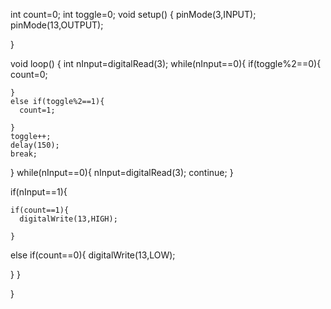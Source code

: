 int count=0;
int toggle=0;
void setup() {
  pinMode(3,INPUT);
  pinMode(13,OUTPUT);

}

void loop() {
    int nInput=digitalRead(3);
   while(nInput==0){
    if(toggle%2==0){
      count=0;
      

    }
    else if(toggle%2==1){
      count=1;
     
    }
    toggle++;
    delay(150);
    break;
   }
    while(nInput==0){
      nInput=digitalRead(3);
      continue; 
   }


   if(nInput==1){
    
    if(count==1){
      digitalWrite(13,HIGH);
    
    }
   else if(count==0){
      digitalWrite(13,LOW);
      
   }
   }
   
}
